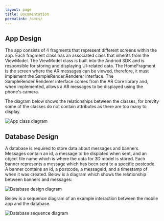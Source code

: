 ```yaml
---
layout: page
title: Documentation
permalink: /docs/
---
```


## App Design ##

The app consists of 4 fragments that represent different screens within the app. Each fragment class has an associated class that inherits from the ViewModel. The ViewModel class is built into the Andriod SDK and is responsible for storing and displaying UI-related data. The HomeFragment is the screen where the AR messages can be viewed, therefore, it must implement the SampleRender.Renderer interface. The SampleRender.Renderer interface comes from the AR Core library and, when implemented, allows a AR messages to be displayed using the phone's camera. 

The diagram below shows the relationships between the classes, for brevity some of the classes do not contain attributes as there are too many to display.

![App class diagram](/assets/App-class-diagram.png)

## Database Design ##

A database is required to store data about messages and banners. Messages contain an id, a message to be displated when sent, and an object file name which is where the data for 3D model is stored. Each banner represents a message which has been sent to a specific postcode. A banner contains an id, a postcode, a messageId, and a timestamp of when it was created. Below is a diagram which shows the relationship between banners and messages:

![Database design diagram](/assets/DB-design.png)

Below is a sequence diagram of an example interaction between the mobile app and the database.

![Database sequence diagram](/assets/DB-sequence.drawio.png)